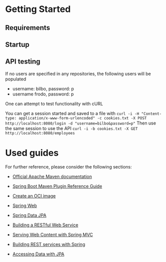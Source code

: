 # Getting Started

## Requirements

## Startup

## API testing
If no users are specified in any repositories, the following users will be populated
* username: bilbo, password: p
* username frodo, password: p

One can attempt to test functionality with cURL

You can get a session started and saved to a file with
`curl -i -H "Content-type: application/x-www-form-urlencoded" -c cookies.txt -X POST http://localhost:8080/login -d "username=bilbo&password=p"`
Then use the same session to use the API
`curl -i -b cookies.txt -X GET http://localhost:8080/employees`


# Used guides
For further reference, please consider the following sections:

* [Official Apache Maven documentation](https://maven.apache.org/guides/index.html)
* [Spring Boot Maven Plugin Reference Guide](https://docs.spring.io/spring-boot/docs/2.4.2/maven-plugin/reference/html/)
* [Create an OCI image](https://docs.spring.io/spring-boot/docs/2.4.2/maven-plugin/reference/html/#build-image)
* [Spring Web](https://docs.spring.io/spring-boot/docs/2.4.2/reference/htmlsingle/#boot-features-developing-web-applications)
* [Spring Data JPA](https://docs.spring.io/spring-boot/docs/2.4.2/reference/htmlsingle/#boot-features-jpa-and-spring-data)

* [Building a RESTful Web Service](https://spring.io/guides/gs/rest-service/)
* [Serving Web Content with Spring MVC](https://spring.io/guides/gs/serving-web-content/)
* [Building REST services with Spring](https://spring.io/guides/tutorials/bookmarks/)
* [Accessing Data with JPA](https://spring.io/guides/gs/accessing-data-jpa/)
